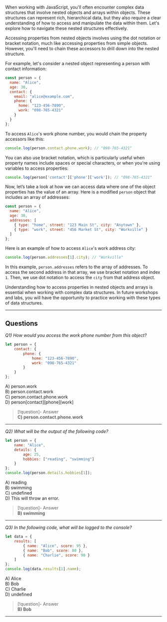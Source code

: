 When working with JavaScript, you'll often encounter complex data structures that involve nested objects and arrays within objects. These structures can represent rich, hierarchical data, but they also require a clear understanding of how to access and manipulate the data within them. Let's explore how to navigate these nested structures effectively.

Accessing properties from nested objects involves using the dot notation or bracket notation, much like accessing properties from simple objects. However, you'll need to chain these accessors to drill down into the nested structure.

For example, let's consider a nested object representing a person with contact information:

```js
const person = {
  name: "Alice",
  age: 30,
  contact: {
    email: "alice@example.com",
    phone: {
      home: "123-456-7890",
      work: "098-765-4321"
    }
  }
};
```

To access `Alice`'s work phone number, you would chain the property accessors like this:

```js
console.log(person.contact.phone.work); // "098-765-4321"
```

You can also use bracket notation, which is particularly useful when property names include spaces or special characters, or when you're using variables to access properties:

```js
console.log(person['contact']['phone']['work']); // "098-765-4321"
```

Now, let’s take a look at how we can access data where one of the object properties has the value of an array. Here is a modified `person` object that includes an array of addresses:

```js
const person = {
  name: "Alice",
  age: 30,
  addresses: [
    { type: "home", street: "123 Main St", city: "Anytown" },
    { type: "work", street: "456 Market St", city: "Workville" }
  ]
};
```

Here is an example of how to access `Alice`'s work address city:

```js
console.log(person.addresses[1].city); // "Workville"
```

In this example, `person.addresses` refers to the array of addresses. To access the second address in that array, we use bracket notation and index `1`. Then, we use dot notation to access the `city` from that address object.

Understanding how to access properties in nested objects and arrays is essential when working with complex data structures. In future workshops and labs, you will have the opportunity to practice working with these types of data structures.

---
## Questions

*Q1) How would you access the work phone number from this object?*

```js
let person = {  
    contact: {  
        phone: {  
            home: "123-456-7890",  
            work: "098-765-4321"  
        }  
    }  
};
```

A) person.work  
B) person.contact.work  
C) person.contact.phone.work  
D) person[contact][phone][work]  

> [!question]- Answer  
> **C) person.contact.phone.work**

---

*Q2) What will be the output of the following code?*

```js
let person = {  
    name: "Alice",  
    details: {  
        age: 25,  
        hobbies: ["reading", "swimming"]  
    }  
};  
console.log(person.details.hobbies[1]);
```

A) reading  
B) swimming  
C) undefined  
D) This will throw an error.  

> [!question]- Answer  
> **B) swimming**

---

*Q3) In the following code, what will be logged to the console?*

```js
let data = {  
    results: [  
        { name: "Alice", score: 95 },  
        { name: "Bob", score: 80 },  
        { name: "Charlie", score: 90 }  
    ]  
};  
console.log(data.results[1].name);
```

A) Alice  
B) Bob  
C) Charlie  
D) undefined  

> [!question]- Answer  
> **B) Bob**

---